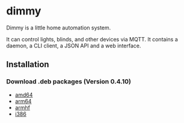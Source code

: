 # dimmy
Dimmy is a little home automation system.

It can control lights, blinds, and other devices via MQTT.
It contains a daemon, a CLI client, a JSON API and a web interface.


## Installation
### Download .deb packages (Version 0.4.10)

* [amd64](http://deb.flupps.net/pool/main/d/dimmy/dimmy_0.4.10_amd64.deb)
* [arm64](http://deb.flupps.net/pool/main/d/dimmy/dimmy_0.4.10_arm64.deb)
* [armhf](http://deb.flupps.net/pool/main/d/dimmy/dimmy_0.4.10_armhf.deb)
* [i386](http://deb.flupps.net/pool/main/d/dimmy/dimmy_0.4.10_i386.deb)

